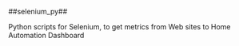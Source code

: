 ##selenium_py##

Python scripts for Selenium, to get metrics from Web sites to Home Automation Dashboard
